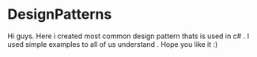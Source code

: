 # DesignPatterns
Hi guys. Here i created most common design pattern thats is used in c# . I used simple examples to all of us understand . Hope you like it :)
